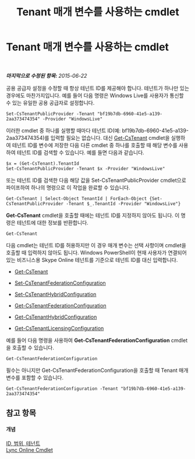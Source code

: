 ﻿---
title: Tenant 매개 변수를 사용하는 cmdlet
TOCTitle: Tenant 매개 변수를 사용하는 cmdlet
ms:assetid: e7fe7c12-fbe0-49c1-9e8c-eef6958f27d0
ms:mtpsurl: https://technet.microsoft.com/ko-kr/library/Dn362850(v=OCS.15)
ms:contentKeyID: 56270305
ms.date: 08/24/2015
mtps_version: v=OCS.15
ms.translationtype: HT
---

# Tenant 매개 변수를 사용하는 cmdlet

 

_**마지막으로 수정된 항목:** 2015-06-22_

공용 공급자 설정을 수정할 때 항상 테넌트 ID를 제공해야 합니다. 테넌트가 하나만 있는 경우에도 마찬가지입니다. 예를 들어 다음 명령은 Windows Live를 사용자가 통신할 수 있는 유일한 공용 공급자로 설정합니다.

    Set-CsTenantPublicProvider -Tenant "bf19b7db-6960-41e5-a139-2aa373474354" -Provider "WindowsLive"

이러한 cmdlet 중 하나를 실행할 때마다 테넌트 ID(예: bf19b7db-6960-41e5-a139-2aa373474354)를 입력할 필요는 없습니다. 대신 [Get-CsTenant](https://docs.microsoft.com/en-us/powershell/module/skype/Get-CsTenant) cmdlet을 실행하여 테넌트 ID를 변수에 저장한 다음 다른 cmdlet 중 하나를 호출할 때 해당 변수를 사용하여 테넌트 ID를 검색할 수 있습니다. 예를 들면 다음과 같습니다.

    $x = (Get-CsTenant).TenantId
    Set-CsTenantPublicProvider -Tenant $x -Provider "WindowsLive"

또는 테넌트 ID를 검색한 다음 해당 값을 Set-CsTenantPublicProvider cmdlet으로 파이프하여 하나의 명령으로 이 작업을 완료할 수 있습니다.

    Get-CsTenant | Select-Object TenantId | ForEach-Object {Set-CsTenantPublicProvider -Tenant $_.TenantId -Provider "WindowsLive"}

**Get-CsTenant** cmdlet을 호출할 때에는 테넌트 ID를 지정하지 않아도 됩니다. 이 명령은 테넌트에 대한 정보를 반환합니다.

    Get-CsTenant

다음 cmdlet는 테넌트 ID를 허용하지만 이 경우 매개 변수는 선택 사항이며 cmdlet을 호출할 때 입력하지 않아도 됩니다. Windows PowerShell이 현재 사용자가 연결되어 있는 비즈니스용 Skype Online 테넌트를 기준으로 테넌트 ID를 대신 입력합니다.

  - [Get-CsTenant](https://docs.microsoft.com/en-us/powershell/module/skype/Get-CsTenant)

  - [Set-CsTenantFederationConfiguration](set-cstenantfederationconfiguration.md)

  - [Set-CsTenantHybridConfiguration](set-cstenanthybridconfiguration.md)

  - [Get-CsTenantFederationConfiguration](get-cstenantfederationconfiguration.md)

  - [Get-CsTenantHybridConfiguration](get-cstenanthybridconfiguration.md)

  - [Get-CsTenantLicensingConfiguration](get-cstenantlicensingconfiguration.md)

예를 들어 다음 명령을 사용하여 **Get-CsTenantFederationConfiguration** cmdlet을 호출할 수 있습니다.

    Get-CsTenantFederationConfiguration

필수는 아니지만 Get-CsTenantFederationConfiguration을 호출할 때 Tenant 매개 변수를 포함할 수 있습니다.

    Get-CsTenantFederationConfiguration -Tenant "bf19b7db-6960-41e5-a139-2aa373474354"

## 참고 항목

#### 개념

[ID, 범위, 테넌트](identities-scopes-and-tenants-in-skype-for-business-online.md)  
[Lync Online Cmdlet](the-skype-for-business-online-cmdlets.md)

